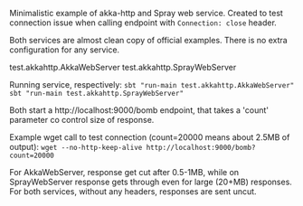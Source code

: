Minimalistic example of akka-http and Spray web service.
Created to test connection issue when calling endpoint with `Connection: close` header.

Both services are almost clean copy of official examples. There is no extra configuration for any service. 

test.akkahttp.AkkaWebServer
test.akkahttp.SprayWebServer

Running service, respectively:
`sbt "run-main test.akkahttp.AkkaWebServer"`
`sbt "run-main test.akkahttp.SprayWebServer"`

Both start a http://localhost:9000/bomb endpoint, that takes a 'count' parameter co control size of response.

Example wget call to test connection (count=20000 means about 2.5MB of output):
`wget --no-http-keep-alive http://localhost:9000/bomb?count=20000`

For AkkaWebServer, response get cut after 0.5-1MB, while on SprayWebServer response gets through even for large (20+MB) responses.
For both services, without any headers, responses are sent uncut.
